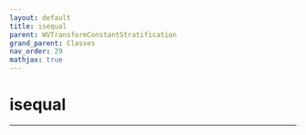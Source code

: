 ```yaml
---
layout: default
title: isequal
parent: WVTransformConstantStratification
grand_parent: Classes
nav_order: 29
mathjax: true
---
```


#  isequal




---

